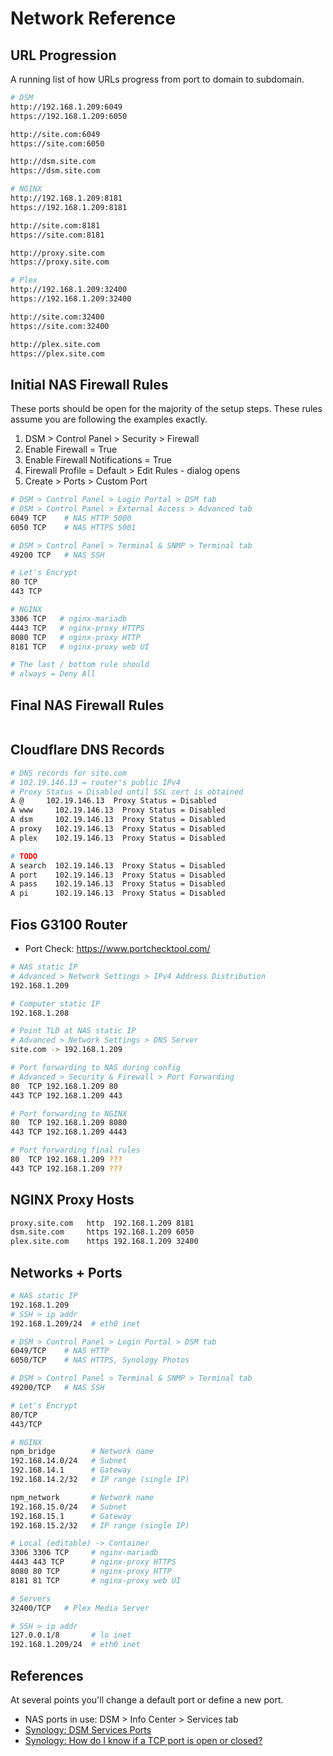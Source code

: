 # Network Reference

## URL Progression

A running list of how URLs progress from port to domain to subdomain.

```bash
# DSM
http://192.168.1.209:6049
https://192.168.1.209:6050

http://site.com:6049
https://site.com:6050

http://dsm.site.com
https://dsm.site.com

# NGINX
http://192.168.1.209:8181
https://192.168.1.209:8181

http://site.com:8181
https://site.com:8181

http://proxy.site.com
https://proxy.site.com

# Plex
http://192.168.1.209:32400
https://192.168.1.209:32400

http://site.com:32400
https://site.com:32400

http://plex.site.com
https://plex.site.com
```

## Initial NAS Firewall Rules

These ports should be open for the majority of the setup steps. These rules assume you are following the examples exactly. 

1. DSM > Control Panel > Security > Firewall
2. Enable Firewall = True
3. Enable Firewall Notifications = True
4. Firewall Profile = Default > Edit Rules - dialog opens
5. Create > Ports > Custom Port

```bash
# DSM > Control Panel > Login Portal > DSM tab
# DSM > Control Panel > External Access > Advanced tab
6049 TCP    # NAS HTTP 5000
6050 TCP    # NAS HTTPS 5001

# DSM > Control Panel > Terminal & SNMP > Terminal tab
49200 TCP   # NAS SSH 

# Let's Encrypt
80 TCP    
443 TCP

# NGINX 
3306 TCP   # nginx-mariadb
4443 TCP   # nginx-proxy HTTPS
8080 TCP   # nginx-proxy HTTP
8181 TCP   # nginx-proxy web UI

# The last / bottom rule should
# always = Deny All
```

## Final NAS Firewall Rules

```bash


```

## Cloudflare DNS Records

```bash
# DNS records for site.com
# 102.19.146.13 = router's public IPv4
# Proxy Status = Disabled until SSL cert is obtained
A @     102.19.146.13  Proxy Status = Disabled 
A www     102.19.146.13  Proxy Status = Disabled 
A dsm     102.19.146.13  Proxy Status = Disabled
A proxy   102.19.146.13  Proxy Status = Disabled 
A plex    102.19.146.13  Proxy Status = Disabled 

# TODO
A search  102.19.146.13  Proxy Status = Disabled 
A port    102.19.146.13  Proxy Status = Disabled 
A pass    102.19.146.13  Proxy Status = Disabled 
A pi      102.19.146.13  Proxy Status = Disabled 
```

## Fios G3100 Router

* Port Check: https://www.portchecktool.com/

```bash
# NAS static IP
# Advanced > Network Settings > IPv4 Address Distribution
192.168.1.209

# Computer static IP
192.168.1.208

# Point TLD at NAS static IP
# Advanced > Network Settings > DNS Server
site.com -> 192.168.1.209

# Port forwarding to NAS during config
# Advanced > Security & Firewall > Port Forwarding
80  TCP 192.168.1.209 80
443 TCP 192.168.1.209 443

# Port forwarding to NGINX 
80  TCP 192.168.1.209 8080
443 TCP 192.168.1.209 4443

# Port forwarding final rules
80  TCP 192.168.1.209 ???
443 TCP 192.168.1.209 ???
```

## NGINX Proxy Hosts

```bash
proxy.site.com   http  192.168.1.209 8181
dsm.site.com     https 192.168.1.209 6050
plex.site.com    https 192.168.1.209 32400
```


## Networks + Ports

```bash
# NAS static IP
192.168.1.209
# SSH > ip addr
192.168.1.209/24  # eth0 inet

# DSM > Control Panel > Login Portal > DSM tab
6049/TCP    # NAS HTTP
6050/TCP    # NAS HTTPS, Synology Photos

# DSM > Control Panel > Terminal & SNMP > Terminal tab
49200/TCP   # NAS SSH 

# Let's Encrypt
80/TCP    
443/TCP

# NGINX 
npm_bridge        # Network name
192.168.14.0/24   # Subnet
192.168.14.1      # Gateway
192.168.14.2/32   # IP range (single IP)

npm_network       # Network name
192.168.15.0/24   # Subnet
192.168.15.1      # Gateway
192.168.15.2/32   # IP range (single IP)

# Local (editable) -> Container
3306 3306 TCP     # nginx-mariadb
4443 443 TCP      # nginx-proxy HTTPS
8080 80 TCP       # nginx-proxy HTTP
8181 81 TCP       # nginx-proxy web UI

# Servers
32400/TCP   # Plex Media Server

# SSH > ip addr
127.0.0.1/8       # lo inet
192.168.1.209/24  # eth0 inet
```


## References

At several points you'll change a default port or define a new port. 

* NAS ports in use: DSM > Info Center > Services tab
* [Synology: DSM Services Ports](https://kb.synology.com/en-global/DSM/tutorial/What_network_ports_are_used_by_Synology_services)
* [Synology: How do I know if a TCP port is open or closed?](https://kb.synology.com/tr-tr/DSM/tutorial/Whether_TCP_port_is_open_or_closed)

